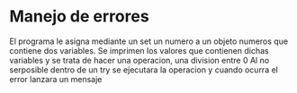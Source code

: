 # Manejo de errores
El programa le asigna mediante un set un numero a un objeto numeros que contiene dos variables.
Se imprimen los valores que contienen dichas variables y se trata de hacer una operacion, una division entre 0
Al no serposible dentro de un try se ejecutara la operacion y cuando ocurra el error lanzara un mensaje
